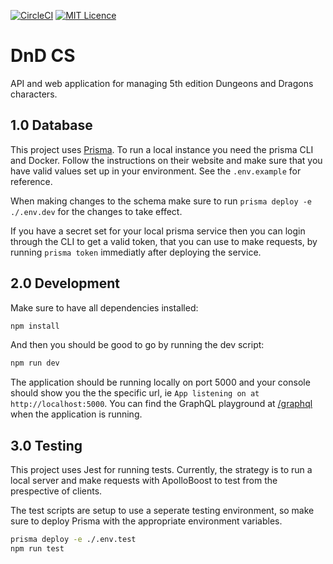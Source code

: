 [![CircleCI](https://circleci.com/gh/frebliklo/dndcs-server/tree/master.svg?style=svg)](https://circleci.com/gh/frebliklo/dndcs-server/tree/master)
[![MIT Licence](https://badges.frapsoft.com/os/mit/mit.png?v=103)](https://opensource.org/licenses/mit-license.php)

# DnD CS

API and web application for managing 5th edition Dungeons and Dragons characters.


## 1.0 Database

This project uses [Prisma](https://www.prisma.io/). To run a local instance you need the prisma CLI and Docker. Follow the instructions on their website and make sure that you have valid values set up in your environment. See the `.env.example` for reference.

When making changes to the schema make sure to run `prisma deploy -e ./.env.dev` for the changes to take effect.

If you have a secret set for your local prisma service then you can login through the CLI to get a valid token, that you can use to make requests, by running `prisma token` immediatly after deploying the service.

## 2.0 Development

Make sure to have all dependencies installed:

```bash
npm install
```

And then you should be good to go by running the dev script:

```bash
npm run dev
```

The application should be running locally on port 5000 and your console should show you the the specific url, ie `App listening on at http://localhost:5000`. You can find the GraphQL playground at [/graphql](http://localhost:5000/graphql) when the application is running.

## 3.0 Testing

This project uses Jest for running tests. Currently, the strategy is to run a local server and make requests with ApolloBoost to test from the prespective of clients.

The test scripts are setup to use a seperate testing environment, so make sure to deploy Prisma with the appropriate environment variables.

```bash
prisma deploy -e ./.env.test
npm run test
```
